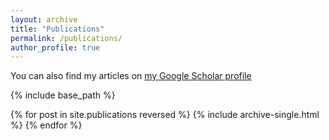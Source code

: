 ```yaml
---
layout: archive
title: "Publications"
permalink: /publications/
author_profile: true
---
```



 You can also find my articles on [my Google Scholar profile](https://scholar.google.com/citations?user=Evjy06kAAAAJ&hl=zh-CN)

{% include base_path %}

{% for post in site.publications reversed %}
  {% include archive-single.html %}
{% endfor %}
